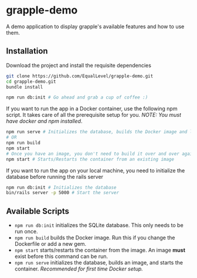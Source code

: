 # grapple-demo

A demo application to display grapple's available features and how to use them.

## Installation

Download the project and install the requisite dependencies

```sh
git clone https://github.com/EqualLevel/grapple-demo.git
cd grapple-demo.git
bundle install
```


```sh
npm run db:init # Go ahead and grab a cup of coffee :)
```

If you want to run the app in a Docker container, use the following npm script.
It takes care of all the prerequisite setup for you.
*NOTE: You must have docker and npm installed*.

```sh
npm run serve # Initializes the database, builds the Docker image and launches a new container
# OR
npm run build
npm start
# Once you have an image, you don't need to build it over and over again
npm start # Starts/Restarts the container from an existing image
```

If you want to run the app on your local machine, you need to initialize the
database before running the rails server

```sh
npm run db:init # Initializes the database
bin/rails server -p 5000 # Start the server
```

## Available Scripts

* `npm run db:init` initializes the SQLite database. This only needs to be run once.
* `npm run build` builds the Docker image. Run this if you change the Dockerfile or add a new gem.
* `npm start` starts/restarts the container from the image. An image **must** exist before this command can be run.
* `npm run serve` initializes the database, builds an image, and starts the container. *Recommended for first time Docker setup.*
